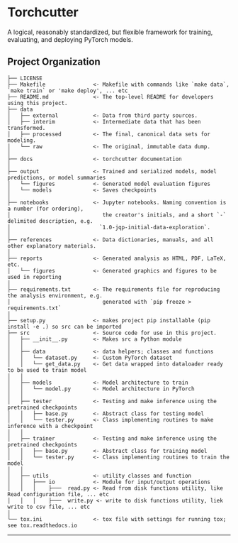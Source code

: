 Torchcutter
==============================

A logical, reasonably standardized, but flexible framework for training, evaluating, and deploying PyTorch models.

Project Organization
------------

    ├── LICENSE
    ├── Makefile               <- Makefile with commands like `make data`, `make train` or 'make deploy', ... etc
    ├── README.md              <- The top-level README for developers using this project.
    ├── data
    │   ├── external           <- Data from third party sources.
    │   ├── interim            <- Intermediate data that has been transformed.
    │   ├── processed          <- The final, canonical data sets for modeling.
    │   └── raw                <- The original, immutable data dump.
    │
    ├── docs                   <- torchcutter documentation
    │
    ├── output                 <- Trained and serialized models, model predictions, or model summaries
    │   └── figures            <- Generated model evaluation figures 
    │   └── models             <- Saves checkpoints
    │
    ├── notebooks              <- Jupyter notebooks. Naming convention is a number (for ordering),
    │                             the creator's initials, and a short `-` delimited description, e.g.
    │                            `1.0-jqp-initial-data-exploration`.
    │
    ├── references             <- Data dictionaries, manuals, and all other explanatory materials.
    │
    ├── reports                <- Generated analysis as HTML, PDF, LaTeX, etc.
    │   └── figures            <- Generated graphics and figures to be used in reporting
    │
    ├── requirements.txt       <- The requirements file for reproducing the analysis environment, e.g.
    │                             generated with `pip freeze > requirements.txt`
    │
    ├── setup.py               <- makes project pip installable (pip install -e .) so src can be imported
    ├── src                    <- Source code for use in this project.
    │   ├── __init__.py        <- Makes src a Python module
    │   │
    │   ├── data               <- data helpers; classes and functions
    │   │   └── dataset.py     <- Custom PyTorch dataset
    │   │   └── get_data.py    <- Get data wrapped into dataloader ready to be used to train model
    │   │
    │   ├── models             <- Model architecture to train
    │   │   └── model.py       <- Model architecture in PyTorch
    │   │
    │   ├── tester             <- Testing and make inference using the pretrained checkpoints
    │   │   ├── base.py        <- Abstract class for testing model
    │   │   └── tester.py      <- Class implementing routines to make inference with a checkpoint
    │   │
    │   ├── trainer            <- Testing and make inference using the pretrained checkpoints
    │   │   ├── base.py        <- Abstract class for training model
    │   │   └── tester.py      <- Class implementing routines to train the model
    │   │
    │   ├── utils              <- utility classes and function
    │   │   ├─── io            <- Module for input/output operations
    │   │   │    ├───  read.py <- Read from disk functions utility, like Read configuration file, ... etc
    │   │   │    ├───  write.py <- write to disk functions utility, liek write to csv file, ... etc
    │
    └── tox.ini                <- tox file with settings for running tox; see tox.readthedocs.io


--------